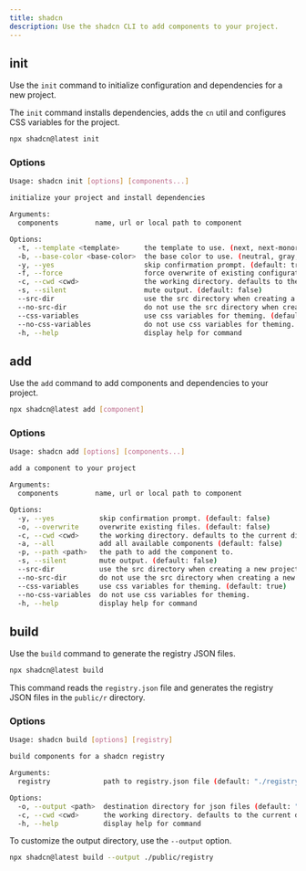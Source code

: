 ```yaml
---
title: shadcn
description: Use the shadcn CLI to add components to your project.
---
```


## init

Use the `init` command to initialize configuration and dependencies for a new project.

The `init` command installs dependencies, adds the `cn` util and configures CSS variables for the project.

```bash
npx shadcn@latest init
```

### Options

```bash
Usage: shadcn init [options] [components...]

initialize your project and install dependencies

Arguments:
  components         name, url or local path to component

Options:
  -t, --template <template>      the template to use. (next, next-monorepo)
  -b, --base-color <base-color>  the base color to use. (neutral, gray, zinc, stone, slate)
  -y, --yes                      skip confirmation prompt. (default: true)
  -f, --force                    force overwrite of existing configuration. (default: false)
  -c, --cwd <cwd>                the working directory. defaults to the current directory.
  -s, --silent                   mute output. (default: false)
  --src-dir                      use the src directory when creating a new project. (default: false)
  --no-src-dir                   do not use the src directory when creating a new project.
  --css-variables                use css variables for theming. (default: true)
  --no-css-variables             do not use css variables for theming.
  -h, --help                     display help for command
```

## add

Use the `add` command to add components and dependencies to your project.

```bash
npx shadcn@latest add [component]
```

### Options

```bash
Usage: shadcn add [options] [components...]

add a component to your project

Arguments:
  components         name, url or local path to component

Options:
  -y, --yes           skip confirmation prompt. (default: false)
  -o, --overwrite     overwrite existing files. (default: false)
  -c, --cwd <cwd>     the working directory. defaults to the current directory.
  -a, --all           add all available components (default: false)
  -p, --path <path>   the path to add the component to.
  -s, --silent        mute output. (default: false)
  --src-dir           use the src directory when creating a new project. (default: false)
  --no-src-dir        do not use the src directory when creating a new project.
  --css-variables     use css variables for theming. (default: true)
  --no-css-variables  do not use css variables for theming.
  -h, --help          display help for command
```

## build

Use the `build` command to generate the registry JSON files.

```bash
npx shadcn@latest build
```

This command reads the `registry.json` file and generates the registry JSON files in the `public/r` directory.

### Options

```bash
Usage: shadcn build [options] [registry]

build components for a shadcn registry

Arguments:
  registry             path to registry.json file (default: "./registry.json")

Options:
  -o, --output <path>  destination directory for json files (default: "./public/r")
  -c, --cwd <cwd>      the working directory. defaults to the current directory.
  -h, --help           display help for command
```

To customize the output directory, use the `--output` option.

```bash
npx shadcn@latest build --output ./public/registry
```

